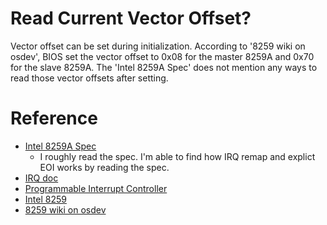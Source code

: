 # Read Current Vector Offset?
Vector offset can be set during initialization. According to '8259 wiki on osdev', BIOS set the vector offset to 0x08 for the master 8259A and 0x70 for the slave 8259A.  The 'Intel 8259A Spec' does not mention any ways to read those vector offsets after setting.

# Reference

- [Intel 8259A Spec](https://pdos.csail.mit.edu/6.828/2010/readings/hardware/8259A.pdf)
  - I roughly read the spec. I'm able to find how IRQ remap and explict EOI
    works by reading the spec.
- [IRQ doc](https://en.wikipedia.org/wiki/Interrupt_request_(PC_architecture))
- [Programmable Interrupt Controller](https://en.wikipedia.org/wiki/Programmable_interrupt_controller)
- [Intel 8259](https://en.wikipedia.org/wiki/Intel_8259)
- [8259 wiki on osdev](https://wiki.osdev.org/8259_PIC)
